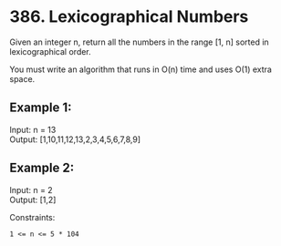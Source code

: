 
# 386. Lexicographical Numbers
Given an integer n, return all the numbers in the range [1, n] sorted in lexicographical order.

You must write an algorithm that runs in O(n) time and uses O(1) extra space. 

## Example 1:

Input: n = 13\
Output: [1,10,11,12,13,2,3,4,5,6,7,8,9]

## Example 2:

Input: n = 2\
Output: [1,2]

Constraints:

    1 <= n <= 5 * 104


